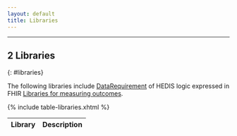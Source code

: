 ```yaml
---
layout: default
title: Libraries
---
```


---

## 2 Libraries
{: #libraries}

The following libraries include <a href="https://www.hl7.org/fhir/metadatatypes.html#DataRequirement" target="_blank">DataRequirement</a> of HEDIS logic expressed in FHIR <a href="https://www.hl7.org/fhir/library.html" target="_blank">Libraries for measuring outcomes</a>.

<table class="list">
	<thead>
		<tr>
			<th>Library</th><th>Description</th>
		</tr>
	</thead>
	<tbody>
		{% include table-libraries.xhtml %}
	</tbody>
</table>